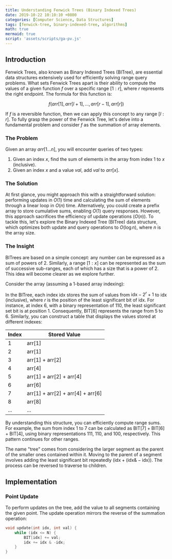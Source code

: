 ```yaml
---
title: Understanding Fenwick Trees (Binary Indexed Trees)
date: 2019-10-22 10:10:10 +0800
categories: [Computer Science, Data Structures]
tags: [fenwick-tree, binary-indexed-tree, algorithms]
math: true
mermaid: true
script: 'assets/scripts/ga-pv.js'
---
```


## Introduction

Fenwick Trees, also known as Binary Indexed Trees (BITree), are essential data structures extensively used for efficiently solving range query problems. What sets Fenwick Trees apart is their ability to compute the values of a given function $f$ over a specific range $[1:r]$, where $r$ represents the right endpoint. The formula for this function is:

$$f(arr[1], arr[l+1], \ldots, arr[r-1], arr[r])$$

If $f$ is a reversible function, then we can apply this concept to any range $[l:r]$. To fully grasp the power of the Fenwick Tree, let's delve into a fundamental problem and consider $f$ as the summation of array elements.

### The Problem
Given an array $arr[1 \ldots n]$, you will encounter queries of two types:
1. Given an index $x$, find the sum of elements in the array from index 1 to $x$ (inclusive).
2. Given an index $x$ and a value $val$, add $val$ to $arr[x]$.

### The Solution
At first glance, you might approach this with a straightforward solution: performing updates in $O(1)$ time and calculating the sum of elements through a linear loop in $O(n)$ time. Alternatively, you could create a prefix array to store cumulative sums, enabling $O(1)$ query responses. However, this approach sacrifices the efficiency of update operations ($O(n)$). To tackle this, let's explore the Binary Indexed Tree (BITree) data structure, which optimizes both update and query operations to $O(\log n)$, where $n$ is the array size.

### The Insight
BITrees are based on a simple concept: any number can be expressed as a sum of powers of 2. Similarly, a range $[1:x]$ can be represented as the sum of successive sub-ranges, each of which has a size that is a power of 2. This idea will become clearer as we explore further.

Consider the array (assuming a 1-based array indexing):

In the BITree, each index $\text{idx}$ stores the sum of values from $\text{idx} - 2^r + 1$ to $\text{idx}$ (inclusive), where $r$ is the position of the least significant bit of $\text{idx}$. For instance, at index 6, with a binary representation of 110, the least significant set bit is at position 1. Consequently, $\text{BIT}[6]$ represents the range from 5 to 6. Similarly, you can construct a table that displays the values stored at different indexes:

| Index | Stored Value |
|-------|--------------|
| 1     | arr[1]       |
| 2     | arr[1]       |
| 3     | arr[1] + arr[2] |
| 4     | arr[4]       |
| 5     | arr[1] + arr[2] + arr[4] |
| 6     | arr[6]       |
| 7     | arr[1] + arr[2] + arr[4] + arr[6] |
| 8     | arr[8]       |
| ...   | ...          |

By understanding this structure, you can efficiently compute range sums. For example, the sum from index 1 to 7 can be calculated as $\text{BIT}[7] + \text{BIT}[6] + \text{BIT}[4]$, using binary representations 111, 110, and 100, respectively. This pattern continues for other ranges.

The name "tree" comes from considering the larger segment as the parent of the smaller ones contained within it. Moving to the parent of a segment involves adding the least significant bit repeatedly ($\text{idx} + (\text{idx} \& -\text{idx})$). The process can be reversed to traverse to children.

## Implementation

### Point Update

To perform updates on the tree, add the value to all segments containing the given point. The update operation mirrors the reverse of the summation operation:

```c++
void update(int idx, int val) {
    while (idx <= N) {
        BIT[idx] += val;
        idx += idx & -idx;
    }
}
```